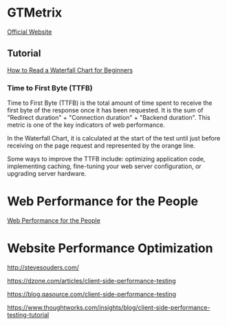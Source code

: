 

# GTMetrix
[Official Website](https://gtmetrix.com/)

## Tutorial

[How to Read a Waterfall Chart for Beginners](https://gtmetrix.com/blog/how-to-read-a-waterfall-chart-for-beginners/)


### Time to First Byte (TTFB)

Time to First Byte (TTFB) is the total amount of time spent to receive the first byte of the response once it has been requested. It is the sum of "Redirect duration" + "Connection duration" + "Backend duration". This metric is one of the key indicators of web performance.

In the Waterfall Chart, it is calculated at the start of the test until just before receiving on the page request and represented by the orange line.

Some ways to improve the TTFB include: optimizing application code, implementing caching, fine-tuning your web server configuration, or upgrading server hardware.

# Web Performance for the People
[Web Performance for the People](https://medium.com/insider-inc-engineering/web-performance-for-the-people-685063644906)


# Website Performance Optimization

http://stevesouders.com/

https://dzone.com/articles/client-side-performance-testing

https://blog.qasource.com/client-side-performance-testing

https://www.thoughtworks.com/insights/blog/client-side-performance-testing-tutorial
